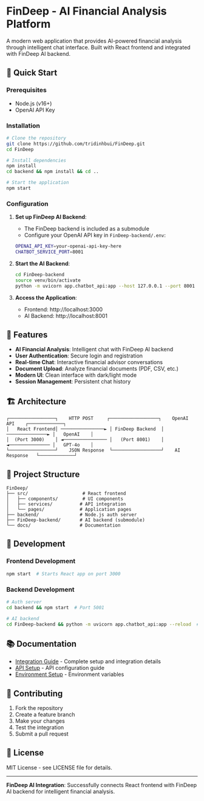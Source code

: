# FinDeep - AI Financial Analysis Platform

A modern web application that provides AI-powered financial analysis through intelligent chat interface. Built with React frontend and integrated with FinDeep AI backend.

## 🚀 Quick Start

### Prerequisites
- Node.js (v16+)
- OpenAI API Key

### Installation

```bash
# Clone the repository
git clone https://github.com/tridinhbui/FinDeep.git
cd FinDeep

# Install dependencies
npm install
cd backend && npm install && cd ..

# Start the application
npm start
```

### Configuration

1. **Set up FinDeep AI Backend**:
   - The FinDeep backend is included as a submodule
   - Configure your OpenAI API key in `FinDeep-backend/.env`:
   ```bash
   OPENAI_API_KEY=your-openai-api-key-here
   CHATBOT_SERVICE_PORT=8001
   ```

2. **Start the AI Backend**:
   ```bash
   cd FinDeep-backend
   source venv/bin/activate
   python -m uvicorn app.chatbot_api:app --host 127.0.0.1 --port 8001 --reload
   ```

3. **Access the Application**:
   - Frontend: http://localhost:3000
   - AI Backend: http://localhost:8001

## 🎯 Features

- **AI Financial Analysis**: Intelligent chat with FinDeep AI backend
- **User Authentication**: Secure login and registration
- **Real-time Chat**: Interactive financial advisor conversations
- **Document Upload**: Analyze financial documents (PDF, CSV, etc.)
- **Modern UI**: Clean interface with dark/light mode
- **Session Management**: Persistent chat history

## 🏗️ Architecture

```
┌─────────────────┐    HTTP POST     ┌──────────────────┐    OpenAI API    ┌─────────────┐
│   React Frontend│ ────────────────► │ FinDeep Backend  │ ───────────────► │   OpenAI    │
│  (Port 3000)    │ ◄──────────────── │   (Port 8001)    │ ◄─────────────── │   GPT-4o    │
└─────────────────┘    JSON Response  └──────────────────┘    AI Response   └─────────────┘
```

## 📁 Project Structure

```
FinDeep/
├── src/                    # React frontend
│   ├── components/         # UI components
│   ├── services/          # API integration
│   └── pages/             # Application pages
├── backend/               # Node.js auth server
├── FinDeep-backend/       # AI backend (submodule)
└── docs/                  # Documentation
```

## 🔧 Development

### Frontend Development
```bash
npm start  # Starts React app on port 3000
```

### Backend Development
```bash
# Auth server
cd backend && npm start  # Port 5001

# AI backend
cd FinDeep-backend && python -m uvicorn app.chatbot_api:app --reload  # Port 8001
```

## 📚 Documentation

- [Integration Guide](INTEGRATION_GUIDE.md) - Complete setup and integration details
- [API Setup](docs/API_SETUP.md) - API configuration guide
- [Environment Setup](docs/ENVIRONMENT_SETUP.md) - Environment variables

## 🤝 Contributing

1. Fork the repository
2. Create a feature branch
3. Make your changes
4. Test the integration
5. Submit a pull request

## 📄 License

MIT License - see LICENSE file for details.

---

**FinDeep AI Integration**: Successfully connects React frontend with FinDeep AI backend for intelligent financial analysis.